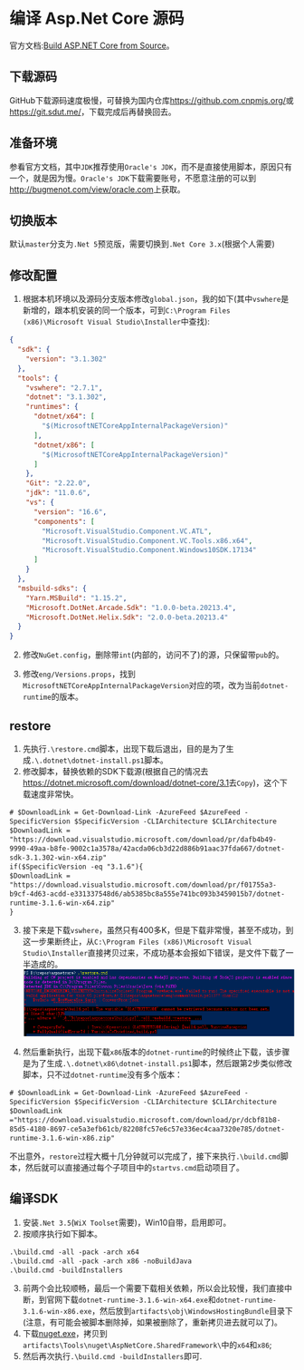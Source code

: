# 编译 Asp.Net Core 源码

官方文档:[Build ASP.NET Core from Source](https://github.com/dotnet/aspnetcore/blob/master/docs/BuildFromSource.md)。

## 下载源码
GitHub下载源码速度极慢，可替换为国内仓库<https://github.com.cnpmjs.org/>或<https://git.sdut.me/>，下载完成后再替换回去。

## 准备环境
参看官方文档，其中`JDK`推荐使用`Oracle's JDK`，而不是直接使用脚本，原因只有一个，就是因为慢。`Oracle's JDK`下载需要账号，不愿意注册的可以到<http://bugmenot.com/view/oracle.com>上获取。

## 切换版本
默认`master`分支为`.Net 5`预览版，需要切换到`.Net Core 3.x`(根据个人需要)
## 修改配置
1. 根据本机环境以及源码分支版本修改`global.json`，我的如下(其中`vswhere`是新增的，跟本机安装的同一个版本，可到`C:\Program Files (x86)\Microsoft Visual Studio\Installer`中查找):
``` json
{
  "sdk": {
    "version": "3.1.302"
  },
  "tools": {
    "vswhere": "2.7.1",
    "dotnet": "3.1.302",
    "runtimes": {
      "dotnet/x64": [
        "$(MicrosoftNETCoreAppInternalPackageVersion)"
      ],
      "dotnet/x86": [
        "$(MicrosoftNETCoreAppInternalPackageVersion)"
      ]
    },
    "Git": "2.22.0",
    "jdk": "11.0.6",
    "vs": {
      "version": "16.6",
      "components": [
        "Microsoft.VisualStudio.Component.VC.ATL",
        "Microsoft.VisualStudio.Component.VC.Tools.x86.x64",
        "Microsoft.VisualStudio.Component.Windows10SDK.17134"
      ]
    }
  },
  "msbuild-sdks": {
    "Yarn.MSBuild": "1.15.2",
    "Microsoft.DotNet.Arcade.Sdk": "1.0.0-beta.20213.4",
    "Microsoft.DotNet.Helix.Sdk": "2.0.0-beta.20213.4"
  }
}
```
2. 修改`NuGet.config`，删除带`int`(内部的，访问不了)的源，只保留带`pub`的。

3. 修改`eng/Versions.props`，找到`MicrosoftNETCoreAppInternalPackageVersion`对应的项，改为当前`dotnet-runtime`的版本。

## restore
1. 先执行`.\restore.cmd`脚本，出现下载后退出，目的是为了生成`.\.dotnet\dotnet-install.ps1`脚本。
2. 修改脚本，替换依赖的SDK下载源(根据自己的情况去<https://dotnet.microsoft.com/download/dotnet-core/3.1>去`Copy`)，这个下载速度非常快。
``` shell
# $DownloadLink = Get-Download-Link -AzureFeed $AzureFeed -SpecificVersion $SpecificVersion -CLIArchitecture $CLIArchitecture
$DownloadLink = "https://download.visualstudio.microsoft.com/download/pr/dafb4b49-9990-49aa-b8fe-9002c1a3578a/42acda06cb3d22d886b91aac37fda667/dotnet-sdk-3.1.302-win-x64.zip"
if($SpecificVersion -eq "3.1.6"){
$DownloadLink = "https://download.visualstudio.microsoft.com/download/pr/f01755a3-b9cf-4d63-acdd-e331337548d6/ab5385bc8a555e741bc093b3459015b7/dotnet-runtime-3.1.6-win-x64.zip"
}
```
3. 接下来是下载`vswhere`，虽然只有400多K，但是下载非常慢，甚至不成功，到这一步果断终止，从`C:\Program Files (x86)\Microsoft Visual Studio\Installer`直接拷贝过来，不成功基本会报如下错误，是文件下载了一半造成的。
![](vswhere.png)

4. 然后重新执行，出现下载`x86`版本的`dotnet-runtime`的时候终止下载，该步骤是为了生成`.\.dotnet\x86\dotnet-install.ps1`脚本，然后跟第2步类似修改脚本，只不过`dotnet-runtime`没有多个版本：
``` shell
# $DownloadLink = Get-Download-Link -AzureFeed $AzureFeed -SpecificVersion $SpecificVersion -CLIArchitecture $CLIArchitecture
$DownloadLink ="https://download.visualstudio.microsoft.com/download/pr/dcbf81b8-85d5-4180-8697-ce5a3efb61cb/82208fc57e6c57e336ec4caa7320e785/dotnet-runtime-3.1.6-win-x86.zip"
```

不出意外，`restore`过程大概十几分钟就可以完成了，接下来执行`.\build.cmd`脚本，然后就可以直接通过每个子项目中的`startvs.cmd`启动项目了。

## 编译SDK
1. 安装`.Net 3.5`(`WiX Toolset`需要)，Win10自带，启用即可。
2. 按顺序执行如下脚本。
``` shell
.\build.cmd -all -pack -arch x64
.\build.cmd -all -pack -arch x86 -noBuildJava
.\build.cmd -buildInstallers
```
3. 前两个会比较顺畅，最后一个需要下载相关依赖，所以会比较慢，我们直接中断，到官网下载`dotnet-runtime-3.1.6-win-x64.exe`和`dotnet-runtime-3.1.6-win-x86.exe`，然后放到`artifacts\obj\WindowsHostingBundle`目录下(注意，有可能会被脚本删除掉，如果被删除了，重新拷贝进去就可以了)。
4. 下载[nuget.exe](https://www.nuget.org/downloads)，拷贝到`artifacts\Tools\nuget\AspNetCore.SharedFramework\`中的`x64`和`x86`;
5. 然后再次执行`.\build.cmd -buildInstallers`即可.
